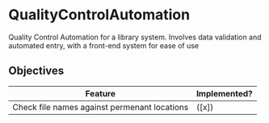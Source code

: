 # QualityControlAutomation
Quality Control Automation for a library system. Involves data validation and automated entry, with a front-end system for ease of use

## Objectives
|Feature|Implemented?|
|--------|--------|
|Check file names against permenant locations|([x])|
